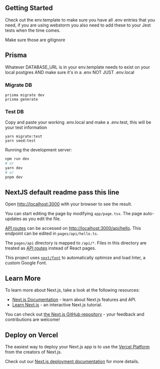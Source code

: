 ## Getting Started

Check out the env.template to make sure you have all .env entries that you need, if you are using webstorm you also need to add these to your
Jest tests when the time comes.

Make sure those are gitignore

## Prisma
Whatever DATABASE_URL is in your env.template needs to exist on your local postgres AND make sure it's in a .env NOT JUST .env.local


### Migrate DB
```
prisma migrate dev
prisma generate
```

### Test DB

Copy and paste your working .env.local and make a .env.test, this will be your test information
```
yarn migrate:test
yarn seed:test
```

Running the development server:

```bash
npm run dev
# or
yarn dev
# or
pnpm dev
```



NextJS default readme pass this line
------------------------
Open [http://localhost:3000](http://localhost:3000) with your browser to see the result.

You can start editing the page by modifying `app/page.tsx`. The page auto-updates as you edit the file.

[API routes](https://nextjs.org/docs/api-routes/introduction) can be accessed on [http://localhost:3000/api/hello](http://localhost:3000/api/hello). This endpoint can be edited in `pages/api/hello.ts`.

The `pages/api` directory is mapped to `/api/*`. Files in this directory are treated as [API routes](https://nextjs.org/docs/api-routes/introduction) instead of React pages.

This project uses [`next/font`](https://nextjs.org/docs/basic-features/font-optimization) to automatically optimize and load Inter, a custom Google Font.

## Learn More

To learn more about Next.js, take a look at the following resources:

- [Next.js Documentation](https://nextjs.org/docs) - learn about Next.js features and API.
- [Learn Next.js](https://nextjs.org/learn) - an interactive Next.js tutorial.

You can check out [the Next.js GitHub repository](https://github.com/vercel/next.js/) - your feedback and contributions are welcome!

## Deploy on Vercel

The easiest way to deploy your Next.js app is to use the [Vercel Platform](https://vercel.com/new?utm_medium=default-template&filter=next.js&utm_source=create-next-app&utm_campaign=create-next-app-readme) from the creators of Next.js.

Check out our [Next.js deployment documentation](https://nextjs.org/docs/deployment) for more details.
